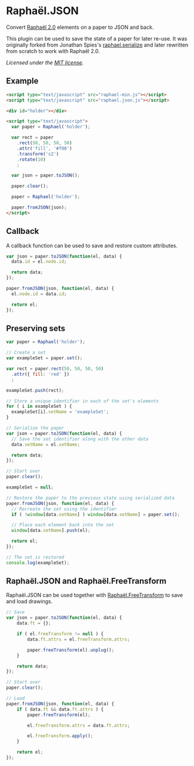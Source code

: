 Raphaël.JSON
============

Convert [Raphaël 2.0](http://raphaeljs.com/) elements on a paper to JSON and back.

This plugin can be used to save the state of a paper for later re-use. It was originally 
forked from Jonathan Spies's [raphael.serialize](https://github.com/jspies/raphael.serialize)
and later rewritten from scratch to work with Raphaël 2.0.
  
*Licensed under the [MIT license](http://www.opensource.org/licenses/mit-license.php).*


Example
-------

```html
<script type="text/javascript" src="raphael-min.js"></script>
<script type="text/javascript" src="raphael.json.js"></script>

<div id="holder"></div>

<script type="text/javascript">
  var paper = Raphael('holder');

  var rect = paper
    .rect(50, 50, 50, 50)
    .attr('fill', '#f00')
    .transform('s2')
    .rotate(10)
    ;

  var json = paper.toJSON();

  paper.clear();

  paper = Raphael('holder');

  paper.fromJSON(json);
</script>
```

Callback
--------

A callback function can be used to save and restore custom attributes.

```javascript
var json = paper.toJSON(function(el, data) {
  data.id = el.node.id;

  return data;
});
```

```javascript
paper.fromJSON(json, function(el, data) {
  el.node.id = data.id;

  return el;
});
```

Preserving sets
---------------

```javascript
var paper = Raphael('holder');

// Create a set
var exampleSet = paper.set();

var rect = paper.rect(50, 50, 50, 50)
  .attr({ fill: 'red' })
  ;

exampleSet.push(rect);

// Store a unique identifier in each of the set's elements
for ( i in exampleSet ) {
  exampleSet[i].setName = 'exampleSet';
}

// Serialize the paper
var json = paper.toJSON(function(el, data) {
  // Save the set identifier along with the other data
  data.setName = el.setName;

  return data;
});

// Start over
paper.clear();

exampleSet = null;

// Restore the paper to the previous state using serialized data
paper.fromJSON(json, function(el, data) {
  // Recreate the set using the identifier
  if ( !window[data.setName] ) window[data.setName] = paper.set();

  // Place each element back into the set
  window[data.setName].push(el);

  return el;
});

// The set is restored
console.log(exampleSet);
```

Raphaël.JSON and Raphaël.FreeTransform
--------------------------------------

Raphaël.JSON can be used together with 
[Raphaël.FreeTransform](https://github.com/ElbertF/Raphael.FreeTransform) to
save and load drawings.

```javascript
// Save
var json = paper.toJSON(function(el, data) {
    data.ft = {};

    if ( el.freeTransform != null ) {
        data.ft.attrs = el.freeTransform.attrs;

        paper.freeTransform(el).unplug();
    }

    return data;
});

// Start over
paper.clear();

// Load
paper.fromJSON(json, function(el, data) {
    if ( data.ft && data.ft.attrs ) {
        paper.freeTransform(el);

        el.freeTransform.attrs = data.ft.attrs;

        el.freeTransform.apply();
    }

    return el;
});
```

